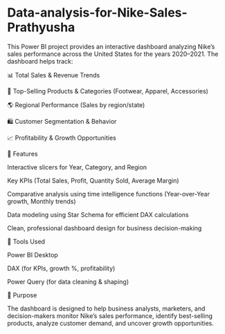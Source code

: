 # Data-analysis-for-Nike-Sales-Prathyusha
This Power BI project provides an interactive dashboard analyzing Nike’s sales performance across the United States for the years 2020–2021.
The dashboard helps track:

📊 Total Sales & Revenue Trends

👟 Top-Selling Products & Categories (Footwear, Apparel, Accessories)

🌎 Regional Performance (Sales by region/state)

🛍️ Customer Segmentation & Behavior

📈 Profitability & Growth Opportunities

📌 Features

Interactive slicers for Year, Category, and Region

Key KPIs (Total Sales, Profit, Quantity Sold, Average Margin)

Comparative analysis using time intelligence functions (Year-over-Year growth, Monthly trends)

Data modeling using Star Schema for efficient DAX calculations

Clean, professional dashboard design for business decision-making

📌 Tools Used

Power BI Desktop

DAX (for KPIs, growth %, profitability)

Power Query (for data cleaning & shaping)

📌 Purpose

The dashboard is designed to help business analysts, marketers, and decision-makers monitor Nike’s sales performance, identify best-selling products, analyze customer demand, and uncover growth opportunities.
